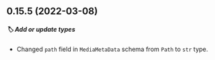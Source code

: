 ## 0.15.5 (2022-03-08)

##### :label: Add or update types

* Changed `path` field in `MediaMetaData` schema from `Path` to `str` type.
